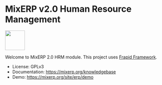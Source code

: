 # MixERP v2.0 Human Resource Management 
<img src="https://cdn.mixerp.net/my/template/contents/images/logo.png" height="64" />

Welcome to MixERP 2.0 HRM module. This project uses [Frapid Framework](https://github.com/frapid/frapid).

* License: GPLv3
* Documentation: https://mixerp.org/knowledgebase
* Demo: https://mixerp.org/site/erp/demo
